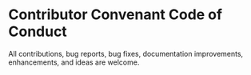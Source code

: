 # Contributor Convenant Code of Conduct

All contributions, bug reports, bug fixes, documentation improvements, enhancements, and ideas are welcome.
